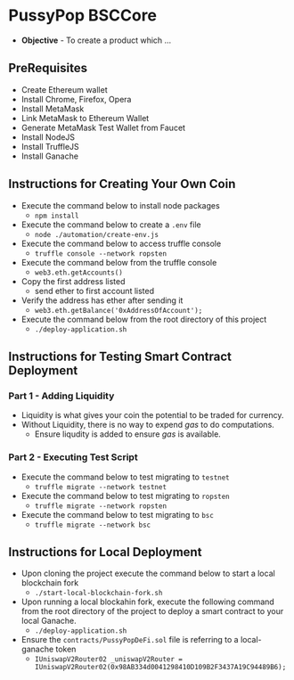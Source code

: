 # PussyPop BSCCore
* **Objective** - To create a product which ...

## PreRequisites
* Create Ethereum wallet
* Install Chrome, Firefox, Opera
* Install MetaMask
* Link MetaMask to Ethereum Wallet
* Generate MetaMask Test Wallet from Faucet
* Install NodeJS
* Install TruffleJS
* Install Ganache

## Instructions for Creating Your Own Coin
* Execute the command below to install node packages
	* `npm install`
* Execute the command below to create a `.env` file
	* `node ./automation/create-env.js`
* Execute the command below to access truffle console
	* `truffle console --network ropsten`
* Execute the command below from the truffle console
	* `web3.eth.getAccounts()`
* Copy the first address listed
	* send ether to first account listed
* Verify the address has ether after sending it
	* `web3.eth.getBalance('0xAddressOfAccount');`
* Execute the command below from the root directory of this project
	* `./deploy-application.sh`

## Instructions for Testing Smart Contract Deployment

### Part 1 - Adding Liquidity
* Liquidity is what gives your coin the potential to be traded for currency.
* Without Liquidity, there is no way to expend _gas_ to do computations.
	* Ensure liqudity is added to ensure _gas_ is available.

### Part 2 - Executing Test Script
* Execute the command below to test migrating to `testnet`
	* `truffle migrate --network testnet`
* Execute the command below to test migrating to `ropsten`
	* `truffle migrate --network ropsten`
* Execute the command below to test migrating to `bsc`
	* `truffle migrate --network bsc`


## Instructions for Local Deployment
* Upon cloning the project execute the command below to start a local blockchain fork
  * `./start-local-blockchain-fork.sh`
* Upon running a local blockahin fork, execute the following command from the root directory of the project to deploy a smart contract to your local Ganache.
  * `./deploy-application.sh`
* Ensure the `contracts/PussyPopDeFi.sol` file is referring to a local-ganache token
  * `IUniswapV2Router02 _uniswapV2Router = IUniswapV2Router02(0x98AB334d0041298410D109B2F3437A19C94489B6);`
